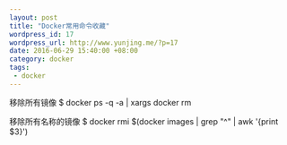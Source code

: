 ```yaml
--- 
layout: post
title: "Docker常用命令收藏"
wordpress_id: 17
wordpress_url: http://www.yunjing.me/?p=17
date: 2016-06-29 15:40:00 +08:00
category: docker
tags: 
 - docker
---
```


移除所有镜像
$ docker ps -q -a | xargs docker rm

移除所有<none>名称的镜像
$ docker rmi $(docker images | grep "^<none>" | awk '{print $3}')
